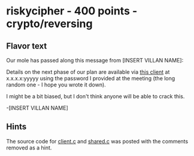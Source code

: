 riskycipher - 400 points - crypto/reversing
===========================================

Flavor text
-----------

Our mole has passed along this message from [INSERT VILLAN NAME]: 

Details on the next phase of our plan are available via [this client](riskycipher-c515127c123beebb2f9f15a3bfc5fdcf) at x.x.x.x:yyyyy
using the password I provided at the meeting (the long random one - I hope you wrote it down).

I might be a bit biased, but I don't think anyone will be able to crack this.

-[INSERT VILLAN NAME]

Hints
-----

The source code for [client.c](client.c) and [shared.c](shared.c) was posted with the comments removed as a hint.
